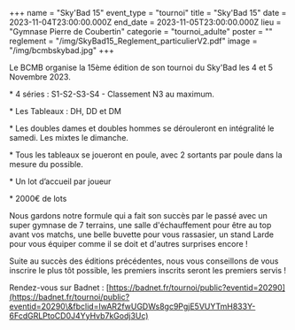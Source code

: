 +++
name = "Sky'Bad 15"
event_type = "tournoi"
title = "Sky'Bad 15"
date = 2023-11-04T23:00:00.000Z
end_date = 2023-11-05T23:00:00.000Z
lieu = "Gymnase Pierre de Coubertin"
categorie = "tournoi_adulte"
poster = ""
reglement = "/img/SkyBad15_Reglement_particulierV2.pdf"
image = "/img/bcmbskybad.jpg"
+++

Le BCMB organise la 15ème édition de son tournoi du Sky'Bad les 4 et 5 Novembre 2023.

\* 4 séries : S1-S2-S3-S4 - Classement N3 au maximum.

\* Les Tableaux : DH, DD et DM

\* Les doubles dames et doubles hommes se dérouleront en intégralité le samedi. Les mixtes le dimanche.

\* Tous les tableaux se joueront en poule, avec 2 sortants par poule dans la mesure du possible.

\* Un lot d’accueil par joueur

\* 2000€ de lots

Nous gardons notre formule qui a fait son succès par le passé avec un super gymnase de 7 terrains, une salle d'échauffement pour être au top avant vos matchs, une belle buvette pour vous rassasier, un stand Larde pour vous équiper comme il se doit et d'autres surprises encore !

Suite au succès des éditions précédentes, nous vous conseillons de vous inscrire le plus tôt possible, les premiers inscrits seront les premiers servis !

Rendez-vous sur Badnet : [https://badnet.fr/tournoi/public?eventid=20290](https://badnet.fr/tournoi/public?eventid=20290\&fbclid=IwAR2fwUGDWs8gc9PgjE5VUYTmH833Y-6FcdGRLPtoCD0J4YyHvb7kGodj3Uc)
